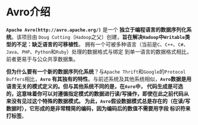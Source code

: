 Avro介绍
=============================================================================
**`Apache Avro(http://avro.apache.org/)`** 是一个 **独立于编程语言的数据序列化系统**。该项目由
`Doug Cutting`（`Hadoop`之父）创建，**旨在解决`Hadoop`中`Writable`类型的不足：缺乏语言的可移植性**。
拥有一个可被多种语言（当前是`C`、`C++`、`C#`、`Java`、`PHP`、`Python`和`Ruby`）处理的数据格式与绑定
到单一语言的数据格式相比，前者更易于与公众共享数据集。

**但为什么要有一个新的数据序列化系统**？与`Apache Thrift`和`Google`的`Protocol Buffers`相比，**`Avro`
有其独有的特性**。与前述系统及其他系统相似，**`Avro`数据是用语言无关的模式定义的。但与其他系统不同的是，在`Avro`中，
代码生成是可选的，这意味着你可以对遵循指定模式的数据进行读/写操作，即使在此之前代码从来没有见过这个特殊的数据模式。
为此，`Avro`假设数据模式总是存在的（在读/写数据时），它形成的是非常精简的编码，因为编码后的数值不需要用字段
标识符来打标签**。



